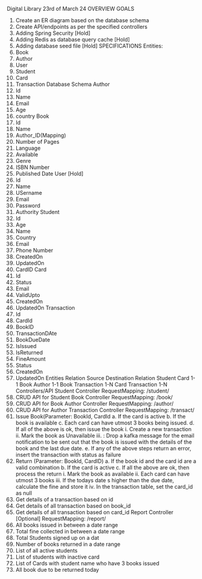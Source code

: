 Digital Library
23rd of March 24
OVERVIEW
GOALS
1. Create an ER diagram based on the database schema
2. Create API/endpoints as per the specified controllers
3. Adding Spring Security [Hold]
4. Adding Redis as database query cache [Hold]
5. Adding database seed file [Hold]
SPECIFICATIONS
Entities:
1. Book
2. Author
3. User
4. Student
5. Card
6. Transaction
Database Schema
Author
1. Id
2. Name
3. Email
4. Age
5. country
Book
1. Id
2. Name
3. Author_ID(Mapping)
4. Number of Pages
5. Language
6. Available
7. Genre
8. ISBN Number
9. Published Date
User [Hold]
1. Id
2. Name
3. USername
4. Email
5. Password
6. Authority
Student
1. Id
2. Age
3. Name
4. Country
5. Email
6. Phone Number
7. CreatedOn
8. UpdatedOn
9. CardID
Card
1. Id
2. Status
3. Email
4. ValidUpto
5. CreatedOn
6. UpdatedOn
Transaction
1. Id
2. CardId
3. BookID
4. TransactionDAte
5. BookDueDate
6. IsIssued
7. IsReturned
8. FineAmount
9. Status
10. CreatedOn
11. UpdatedOn
Entities Relation
Source Destination Relation
Student Card 1-1
Book Author 1-1
Book Transaction 1-N
Card Transaction 1-N
Controllers/API
Student Controller
RequestMapping: /student/<endpoint>
1. CRUD API for Student
Book Controller
RequestMapping: /book/<endpoint>
1. CRUD API for Book
Author Controller
RequestMapping: /author/<endpoint>
1. CRUD API for Author
Transaction Controller
RequestMapping: /transact/<endpoint>
1. Issue Book(Parameter: BookId, CardId
a. If the card is active
b. If the book is available
c. Each card can have utmost 3 books being issued.
d. If all of the above is ok, then issue the book
i. Create a new transaction
ii. Mark the book as Unavailable
iii. <Later>: Drop a kafka message for the email notification to be sent out that
the book is issued with the details of the book and the last due date.
e. If any of the above steps return an error, insert the transaction with status as
failure
2. Return (Parameter: BookId, CardID)
a. If the book id and the card id are a valid combination
b. If the card is active
c. If all the above are ok, then process the return
i. Mark the book as available
ii. Each card can have utmost 3 books
iii. If the todays date s higher than the due date, calculate the fine and store it
iv. In the transaction table, set the card_id as null
3. Get details of a transaction based on id
4. Get details of all transaction based on book_id
5. Get details of all transaction based on card_id
Report Controller [Optional]
RequestMapping: /report/<endpoint>
1. All books issued in between a date range
2. Total fine collected in between a date range
3. Total Students signed up on a dat
4. Number of books returned in a date range
5. List of all active students
6. List of students with inactive card
7. List of Cards with student name who have 3 books issued
8. All book due to be returned today
